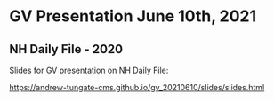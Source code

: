 # GV Presentation June 10th, 2021
## NH Daily File - 2020

Slides for GV presentation on NH Daily File:

https://andrew-tungate-cms.github.io/gv_20210610/slides/slides.html
